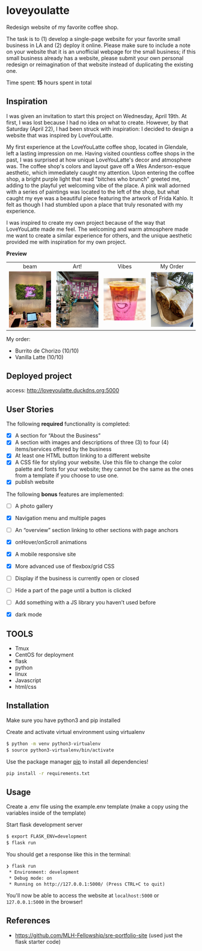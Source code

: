 # loveyoulatte
Redesign website of my favorite coffee shop. 

The task is to (1) develop a single-page website for your favorite small business in LA and (2) deploy it online. Please make sure to include a note on your website that it is an unofficial webpage for the small business; if this small business already has a website, please submit your own personal redesign or reimagination of that website instead of duplicating the existing one.

Time spent: **15** hours spent in total

## Inspiration
I was given an invitation to start this project on Wednesday, April 19th. At first, I was lost because I had no idea on what to create. However, by that Saturday (April 22), I had been struck with inspiration: I decided to design a website that was inspired by LoveYouLatte.

My first experience at the LoveYouLatte coffee shop, located in Glendale, left a lasting impression on me. Having visited countless coffee shops in the past, I was surprised at how unique LoveYouLatte's decor and atmosphere was. The coffee shop's colors and layout gave off a Wes Anderson-esque aesthetic, which immediately caught my attention. Upon entering the coffee shop, a bright purple light that read "bitches who brunch" greeted me, adding to the playful yet welcoming vibe of the place. A pink wall adorned with a series of paintings was located to the left of the shop, but what caught my eye was a beautiful piece featuring the artwork of Frida Kahlo. It felt as though I had stumbled upon a place that truly resonated with my experience.

I was inspired to create my own project because of the way that LoveYouLatte made me feel. The welcoming and warm atmosphere made me want to create a similar experience for others, and the unique aesthetic provided me with inspiration for my own project.

**Preview**
<table>
<tr>
<td width="25%">
<center>beam</center>
</td>
<td width="25%">
<center>Art!</center>
</td>
<td width="25%">
<center>Vibes</center>
</td>
<td width="25%">
<center>My Order</center>
</td>
</tr>
<tr>
<td width="25%">
<img src="bwhoBrunch.jpg"></img>
</td>
<td width="25%">
<img src="Khalo.jpg"></img>
</td>
<td width="25%">
<img src="drinkO.jpg"></img>
</td>
<td width="25%">
<img src="food.png"></img>
</td>
</tr>
</table>

My order: 
- Burrito de Chorizo (10/10)
- Vanilla Latte (10/10)




## Deployed project
access: http://loveyoulatte.duckdns.org:5000

## User Stories

The following **required** functionality is completed:

- [x] A section for “About the Business”
- [x] A section with images and descriptions of three (3) to four (4) items/services offered by the business
- [x] At least one HTML button linking to a different website
- [x] A CSS file for styling your website. Use this file to change the color palette and fonts for your website; they cannot be the same as the ones from a template if you choose to use one.
- [x] publish website 

The following **bonus** features are implemented:
- [ ] A photo gallery
- [x] Navigation menu and multiple pages
- [ ] An “overview” section linking to other sections with page anchors
- [x] onHover/onScroll animations
- [x] A mobile responsive site
- [x] More advanced use of flexbox/grid CSS
- [ ] Display if the business is currently open or closed
- [ ] Hide a part of the page until a button is clicked
- [ ] Add something with a JS library you haven’t used before
- [x] dark mode


## TOOLS 
- Tmux 
- CentOS for deployment 
- flask 
- python
- linux 
- Javascript
- html/css

## Installation

Make sure you have python3 and pip installed

Create and activate virtual environment using virtualenv
```bash
$ python -m venv python3-virtualenv
$ source python3-virtualenv/bin/activate
```

Use the package manager [pip](https://pip.pypa.io/en/stable/) to install all dependencies!

```bash
pip install -r requirements.txt
```

## Usage

Create a .env file using the example.env template (make a copy using the variables inside of the template)

Start flask development server
```bash
$ export FLASK_ENV=development
$ flask run
```

You should get a response like this in the terminal:
```
❯ flask run
 * Environment: development
 * Debug mode: on
 * Running on http://127.0.0.1:5000/ (Press CTRL+C to quit)
```

You'll now be able to access the website at `localhost:5000` or `127.0.0.1:5000` in the browser! 

## References 
- https://github.com/MLH-Fellowship/sre-portfolio-site (used just the flask starter code)



